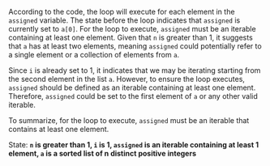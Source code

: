 According to the code, the loop will execute for each element in the `assigned` variable. The state before the loop indicates that `assigned` is currently set to `a[0]`. For the loop to execute, `assigned` must be an iterable containing at least one element. Given that `n` is greater than 1, it suggests that `a` has at least two elements, meaning `assigned` could potentially refer to a single element or a collection of elements from `a`.

Since `i` is already set to 1, it indicates that we may be iterating starting from the second element in the list `a`. However, to ensure the loop executes, `assigned` should be defined as an iterable containing at least one element. Therefore, `assigned` could be set to the first element of `a` or any other valid iterable.

To summarize, for the loop to execute, `assigned` must be an iterable that contains at least one element. 

State: **`n` is greater than 1, `i` is 1, `assigned` is an iterable containing at least 1 element, `a` is a sorted list of n distinct positive integers**